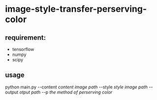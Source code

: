 # image-style-transfer-perserving-color

## requirement:
  * tensorflow
  * numpy
  * scipy

## usage

python main.py --content *content image path* --style *style image path* --output *otput path* --p *the method of perserving color*
